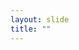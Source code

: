 ```yaml
---
layout: slide
title: ""
---
```


<section data-background-image="assets/images/Slide12.png" data-background-size="90%" data-background-position="center"></section>
